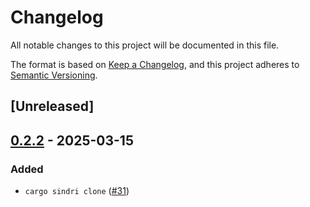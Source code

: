 # Changelog

All notable changes to this project will be documented in this file.

The format is based on [Keep a Changelog](https://keepachangelog.com/en/1.0.0/),
and this project adheres to [Semantic Versioning](https://semver.org/spec/v2.0.0.html).

## [Unreleased]

## [0.2.2](https://github.com/Sindri-Labs/sindri-rust/compare/sindri-cli-v0.2.1...sindri-cli-v0.2.2) - 2025-03-15

### Added

- `cargo sindri clone` ([#31](https://github.com/Sindri-Labs/sindri-rust/pull/31))

